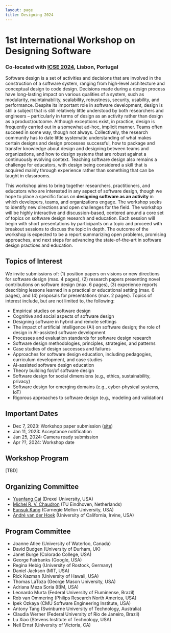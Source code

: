 ```yaml
---
layout: page
title: Designing 2024
---
```


# 1st International Workshop on Designing Software
### Co-located with [ICSE 2024](https://conf.researchr.org/home/icse-2024), Lisbon, Portugal 

Software design is a set of activities and decisions that are involved in the construction of a software system, ranging from high-level architecture and conceptual design to code design. Decisions made during a design process have long-lasting impact on various qualities of a system, such as modularity, maintainability, scalability, robustness, security, usability, and performance. Despite its important role in software development, design is still a subject that is still relatively little understood by both researchers and engineers – particularly in terms of design as an activity rather than design as a product/outcome. Although exceptions exist, in practice, design is frequently carried out in a somewhat ad-hoc, implicit manner. Teams often succeed in some way, though not always. Collectively, the research community has to date little systematic understanding of what makes certain designs and design processes successful, how to package and transfer knowledge about design and designing between teams and organizations, and how to design systems that are robust against a continuously evolving context. Teaching software design also remains a challenge for educators, with design being considered a skill that is acquired mainly through experience rather than something that can be taught in classrooms. 

This workshop aims to bring together researchers, practitioners, and educators who are interested in any aspect of software design, though we hope to place a specific focus on **designing software as an activity** in which developers, teams, and organizations engage. The workshop seeks to identify new directions and open challenges for the field. The workshop will be highly interactive and discussion-based, centered around a core set of topics on software design research and education. Each session will begin with short presentations by participants on a topic and proceed with breakout sessions to discuss the topic in depth. The outcome of the workshop is expected to be a report summarizing open problems, promising approaches, and next steps for advancing the state-of-the-art in software design practices and education.

## Topics of Interest

We invite submissions of: (1) position papers on visions or new directions for software design (max. 4 pages), (2) research papers presenting novel contributions on software design (max. 6 pages), (3) experience reports describing lessons learned in a practical or educational setting (max. 6 pages), and (4) proposals for presentations (max. 2 pages). Topics of interest include, but are not limited to, the following:
- Empirical studies on software design
- Cognitive and social aspects of software design
- Designing software in hybrid and remote settings
- The impact of artificial intelligence (AI) on software design; the role of design in AI-assisted software development
- Processes and evaluation standards for software design research
- Software design methodologies, principles, strategies, and patterns
- Case studies of design successes and failures
- Approaches for software design education, including pedagogies, curriculum development, and case studies
- AI-assisted software design education
- Theory building for/of software design
- Software design for social dimensions (e.g., ethics, sustainability, privacy)
- Software design for emerging domains (e.g., cyber-physical systems, IoT)
- Rigorous approaches to software design (e.g., modeling and validation)

## Important Dates

- Dec 7, 2023: Workshop paper submission ([site](https://easychair.org/conferences/?conf=designing2024))
- Jan 11, 2023: Acceptance notification
- Jan 25, 2024: Camera ready submission
- Apr ??, 2024: Workshop date

## Workshop Program

[TBD]

## Organizing Committee

- [Yuanfang Cai](https://www.cs.drexel.edu/~yfcai/) (Drexel University, USA)
- [Michel R. V. Chaudron](https://research.tue.nl/en/persons/michel-rv-chaudron) (TU Eindhoven, Netherlands)
- [Eunsuk Kang](https://eskang.github.io/) (Carnegie Mellon University, USA)
- [André van der Hoek](https://www.ics.uci.edu/~andre/) (University of California, Irvine, USA)

## Program Committee

- Joanne Atlee (University of Waterloo, Canada)
- David Budgen (University of Durham, UK)			
- Janet Burge (Colorado College, USA)
- George Fairbanks (Google, USA)
- Regina Hebig (University of Rostock, Germany)
- Daniel Jackson (MIT, USA)
- Rick Kazman (University of Hawaii, USA)	
- Thomas LaToza (George Mason University, USA)
- Adriana Meza Soria (IBM, USA)
- Leonardo Murta (Federal University of Fluminense, Brazil)
- Rob van Ommering (Philips Research North America, USA)
- Ipek Ozkaya (CMU Software Engineering Institute, USA)
- Antony Tang (Swinburne University of Technology, Australia)
- Claudia Werner (Federal University of Rio de Janeiro, Brazil)
- Lu Xiao (Stevens Institute of Technology, USA)
- Neil Ernst (University of Victoria, CA)
